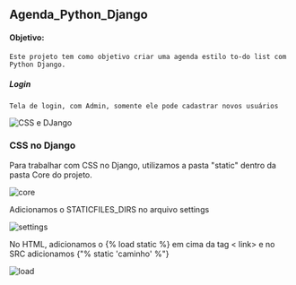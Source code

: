 ## Agenda_Python_Django

#### Objetivo:
	Este projeto tem como objetivo criar uma agenda estilo to-do list com Python Django. 
	
##### Login
	Tela de login, com Admin, somente ele pode cadastrar novos usuários
	
![CSS e DJango](https://i.imgur.com/1tfRkoo.png "CSS e DJango")


### CSS no Django

Para trabalhar com CSS no Django, utilizamos a pasta "static" dentro da pasta Core do projeto.

![core](https://i.imgur.com/q36AdSw.png "core")

Adicionamos o STATICFILES_DIRS no arquivo settings 

![settings](https://i.imgur.com/pz138Yh.png "settings")

No HTML, adicionamos o {% load static %} em cima da tag < link> e no SRC adicionamos {"% static 'caminho' %"}


![load](https://i.imgur.com/cYw8Geq.png "load")
